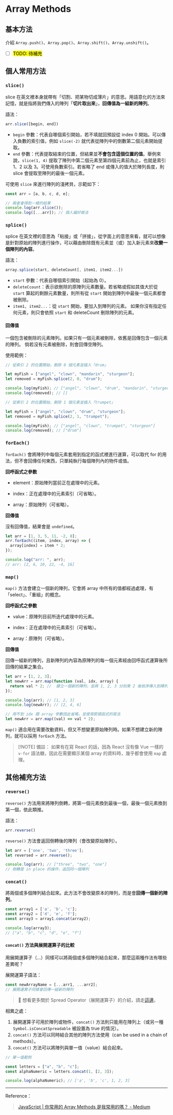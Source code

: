 # Array Methods

## 基本方法

介紹 `Array.push()`、`Array.pop()`、`Array.shift()`、`Array.unshift()`。

- [ ] <mark>TODO: 待補充</mark>

## 個人常用方法

### `slice()`

slice 在英文裡本身就帶有「切割、把某物切成薄片」的意思。用語意化的方法來記憶，就是指將我們傳入的陣列「**切片取出來**」，**回傳值為一組新的陣列**。

語法：

```javascript
arr.slice([begin, end])
```

- `begin` 參數：代表自哪個索引開始，若不填就回預設從 index 0 開始。可以傳入負數的索引值，例如 `slice(-2)` 就代表從陣列中的倒數第二個元素開始提取。
- `end` 參數：代表提取結束的位置，但結果並**不會包含這個位置的值**。舉例來說，`slice(1, 4)` 提取了陣列中第二個元素至第四個元素前為止，也就是索引 1、2 以及 3。可使用負數索引。若省略了 end 或傳入的值大於陣列長度，則 slice 會提取至陣列的最後一個元素。

可使用 `slice` 來進行陣列的淺拷貝，示範如下：

```javascript
const arr = [a, b, c, d, e];

// 兩者會得到一樣的結果
console.log(arr.slice());
console.log([...arr]); // 個人偏好做法
```

### `splice()`

splice 在英文裡的意思為「粘接」或「拼接」，從字面上的意思來看，就可以想像是針對原始的陣列進行操作，可以藉由刪除既有元素並（或）加入新元素來**改變一個陣列的內容**。

語法：

```javascript
array.splice(start, deleteCount[, item1, item2...])
```

- `start` 參數：代表自哪個索引開始（起始為 0）。
- `deleteCcount`：表示欲刪除的原陣列元素數量。若省略或假如其值大於從 `start` 算起的剩餘元素數量，則所有從 `start` 開始到陣列中最後一個元素都會被刪除。
- `item1, item2...`：從 `start` 開始，要加入到陣列的元素。 如果你沒有指定任何元素，則只會依照 `start` 和 deleteCount 刪除陣列的元素。

#### 回傳值

一個包含被刪除的元素陣列。如果只有一個元素被刪除，依舊是回傳包含一個元素的陣列。 倘若沒有元素被刪除，則會回傳空陣列。

使用範例：

```javascript
// 從索引 2 的位置開始，刪除 0 個元素並插入「drum」

let myFish = ["angel", "clown", "mandarin", "sturgeon"];
let removed = myFish.splice(2, 0, "drum");

console.log(myFish); // ["angel", "clown", "drum", "mandarin", "sturgeon"]
console.log(removed); // []
```

```javascript
// 從索引 2 的位置開始，刪除 1 個元素並插入「trumpet」

let myFish = ["angel", "clown", "drum", "sturgeon"];
let removed = myFish.splice(2, 1, "trumpet");

console.log(myFish); // ["angel", "clown", "trumpet", "sturgeon"]
console.log(removed); // ["drum"]
```

### `forEach()`

`forEach()` 會將陣列中每個元素套用到指定的函式裡進行運算，可以取代 for 的用法，但不會回傳任何東西，只單純執行每個陣列內的物件或值。

**回呼函式之參數**

- element：原始陣列當前正在處理中的元素。

- index：正在處理中的元素索引（可省略）。

- array：原始陣列（可省略）。

**回傳值** <br>

沒有回傳值，結果會是 `undefined`。

```javascript
let arr = [1, 3, 5, 11, -2, 8];
arr.forEach((item, index, array) => {
  array[index] = item * 2;
});

console.log("arr: ", arr);
// arr: [2, 6, 10, 22, -4, 16]
```

### `map()`

`map()` 方法會建立一個新的陣列，它會將 array 中<span class="bolder">所有的值都經過處理</span>，有「select」、「重組」的概念。 <br>

**回呼函式之參數**

- value：原陣列目前所迭代處理中的元素。

- index：正在處理中的元素索引（可省略）。

- array：原陣列（可省略）。

**回傳值** <br>

回傳一組新的陣列，且新陣列的內容為原陣列的每一個元素經由回呼函式運算後所回傳的結果之集合。

```javascript
let arr = [1, 2, 3];
let newArr = arr.map(function (val, idx, array) {
  return val * 2; //  建立一個新的陣列，並將 1, 2, 3 分別乘 2 後依序傳入到陣列當中
});

console.log(arr); // [1, 2, 3]
console.log(newArr); // [2, 4, 6]
```

```javascript
// 用不到 idx 跟 array 參數因此省略，並使用箭頭函式的寫法
let newArr = arr.map((val) => val * 2);
```

`map()` 適合用在需要改動資料，但又不想變更原始陣列時。如果不想建立新的陣列，就可以採用 `forEach` 方法。

> [!NOTE] 備註：
> 如果有在寫 React 的話，因為 React 沒有像 Vue 一樣的 `v-for` 語法糖，因此在需要顯示某個 array 的資料時，幾乎都會使用 `map` 處理。

## 其他補充方法

### `reverse()`

`reverse()` 方法用來將陣列倒轉，將第一個元素換到最後一個，最後一個元素換到第一個，依此類推。

語法：

```javascript
arr.reverse()
```

`reverse()` 方法會返回倒轉後的陣列（會改變原始陣列）。

```javascript
let arr = ['one', 'two', 'three'];
let reversed = arr.reverse(); 

console.log(arr); // ["three", "two", "one"]
// 倒轉是 in place 的操作，返回同一個陣列
```

### `concat()`

將兩個或多個陣列結合起來。此方法不會改變原本的陣列，而是會**回傳一個新的陣列**。

```javascript
const array1 = ['a', 'b', 'c'];
const array2 = ['d', 'e', 'f'];
const array3 = array1.concat(array2);

console.log(array3);
// ["a", "b", "c", "d", "e", "f"]
```

#### `concat()` 方法與展開運算子的比較

用展開運算子（...）同樣可以將兩個或多個陣列結合起來，那麼這兩種作法有哪些差異呢？

展開運算子語法：

```javascript
const newArrayName = [...arr1, ...arr2];
// 展開運算子同樣會回傳一組新的陣列
```

> 🔗 想看更多關於 Spread Operator（展開運算子）的介紹，請走[這邊](/docs-javascript/spread-operator.md)。

相異之處：

1. 展開運算子可用於陣列或物件，`concat()` 方法則只能用在陣列上（或另一種 `Symbol.isConcatSpreadable` 被設置為 true 的情況）。
2. `concat()` 方法可以同時結合其他的陣列方法使用（can be used in a chain of methods）。
3. `concat()` 方法可以將陣列與單一值（value）結合起來。

```javascript
// 單一值範例

const letters = ["a", "b", "c"];
const alphaNumeric = letters.concat(1, [2, 3]);

console.log(alphaNumeric); // ['a', 'b', 'c', 1, 2, 3]
```

---

Reference：

> [JavaScript | 你常用的 Array Methods 是我常用的嗎？ - Medium](https://medium.com/starbugs/javascript-%E4%BD%A0%E5%B8%B8%E7%94%A8%E7%9A%84-array-methods-%E6%98%AF%E6%88%91%E5%B8%B8%E7%94%A8%E7%9A%84%E5%97%8E-6fe235953951)
